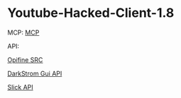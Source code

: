 # Youtube-Hacked-Client-1.8

MCP:
[MCP](http://www.modcoderpack.com/website/releases)

API:

[Opifine SRC](https://mega.co.nz/#!WIQnTbKJ!uXk-yzgV3ekICNgBzN99nkjPMw-KqKw4mmkpt4hTMlc)

[DarkStrom Gui API](https://github.com/DarkStorm652/Minecraft-GUI-API)

[Slick API](http://slick.ninjacave.com/)
